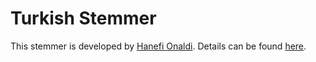 # Turkish Stemmer

This stemmer is developed by [Hanefi Onaldi](https://github.com/hanefi). Details can be found [here](https://pypi.org/project/TurkishStemmer/).